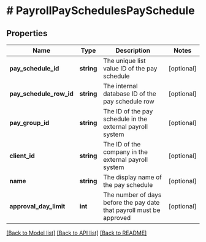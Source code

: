 # # PayrollPaySchedulesPaySchedule

## Properties

Name | Type | Description | Notes
------------ | ------------- | ------------- | -------------
**pay_schedule_id** | **string** | The unique list value ID of the pay schedule | [optional]
**pay_schedule_row_id** | **string** | The internal database ID of the pay schedule row | [optional]
**pay_group_id** | **string** | The ID of the pay schedule in the external payroll system | [optional]
**client_id** | **string** | The ID of the company in the external payroll system | [optional]
**name** | **string** | The display name of the pay schedule | [optional]
**approval_day_limit** | **int** | The number of days before the pay date that payroll must be approved | [optional]

[[Back to Model list]](../../README.md#models) [[Back to API list]](../../README.md#endpoints) [[Back to README]](../../README.md)

